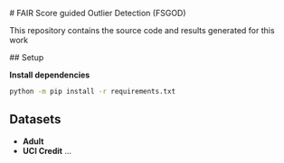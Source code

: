 # FAIR Score guided Outlier Detection (FSGOD)

This repository contains the source code and results generated for this work


## Setup

**Install dependencies**
```bash
python -m pip install -r requirements.txt
```

## Datasets

* **Adult**
* **UCI Credit**
...

